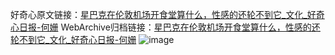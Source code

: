 好奇心原文链接：[星巴克在伦敦机场开食堂算什么，性感的还轮不到它_文化_好奇心日报-何姗](https://www.qdaily.com/articles/6920.html)
WebArchive归档链接：[星巴克在伦敦机场开食堂算什么，性感的还轮不到它_文化_好奇心日报-何姗](http://web.archive.org/web/20190623171525/https://www.qdaily.com/articles/6920.html)
![image](http://ww3.sinaimg.cn/large/007d5XDply1g3wb9plhx2j30u04611kx)